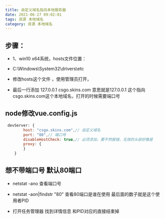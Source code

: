 ```yaml
---
title: 自定义域名指向本地服务器
date: 2021-06-27 09:02:01
tags: 资源 本地域名
category: 资源 本地域名
---
```

## 步骤：

- 1、win10 x64系统，hosts文件位置：

- C:\Windows\System32\drivers\etc

- 修改hosts这个文件 ，使用管理员打开，

- 最后一行添加 127.0.0.1 csgo.skins.com
意思就是127.0.0.1  这个指向csgo.skins.com这个本地域名，打开的时候需要端口号

## node修改vue.config.js
```js
 devServer: {
        host: "csgo.skins.com",// 自定义域名
        port: "80",// 端口号
        disableHostCheck: true,// 必须添加，要不然报错，无效的头部好像是
        proxy: {
        }
    }
```

## 想不带端口号  默认80端口
- netstat -ano
查看端口号

- netstat -aon|findstr "80"
查看80端口是谁在使用
最后面的数子就是这个使用者PID

- 打开任务管理器
找到详情信息  和PID对应的直接结束掉


